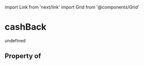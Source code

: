 import Link from 'next/link'
import Grid from '@components/Grid'

# cashBack

undefined

## Property of



